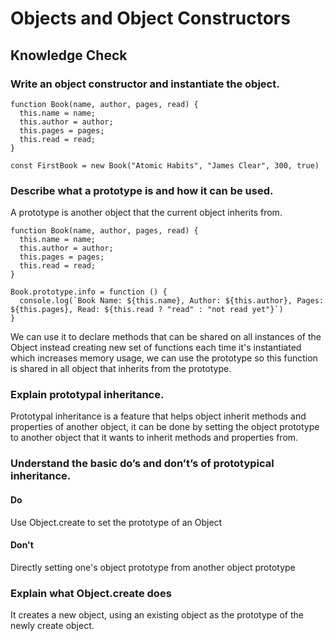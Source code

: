 # Objects and Object Constructors

## Knowledge Check

### Write an object constructor and instantiate the object.

```
function Book(name, author, pages, read) {
  this.name = name;
  this.author = author;
  this.pages = pages;
  this.read = read;
}

const FirstBook = new Book("Atomic Habits", "James Clear", 300, true)
```

### Describe what a prototype is and how it can be used.

A prototype is another object that the current object inherits from.

```
function Book(name, author, pages, read) {
  this.name = name;
  this.author = author;
  this.pages = pages;
  this.read = read;
}

Book.prototype.info = function () {
  console.log(`Book Name: ${this.name}, Author: ${this.author}, Pages: ${this.pages}, Read: ${this.read ? "read" : "not read yet"}`)
}
```

We can use it to declare methods that can be shared on all instances of the Object instead creating new set of functions each time it's instantiated which increases memory usage, we can use the prototype so this function is shared in all object that inherits from the prototype.

### Explain prototypal inheritance.

Prototypal inheritance is a feature that helps object inherit methods and properties of another object, it can be done by setting the object prototype to another object that it wants to inherit methods and properties from.

### Understand the basic do’s and don’t’s of prototypical inheritance.

#### Do

Use Object.create to set the prototype of an Object

#### Don't

Directly setting one's object prototype from another object prototype


### Explain what Object.create does

It creates a new object, using an existing object as the prototype of the newly create object.
